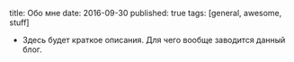 title: Обо мне
date: 2016-09-30
published: true
tags: [general, awesome, stuff]

* Здесь будет краткое описания. Для чего вообще заводится данный блог.
